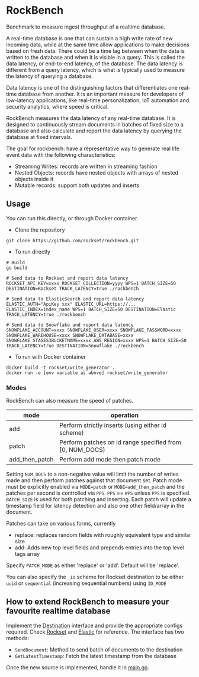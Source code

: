 # RockBench

Benchmark to measure ingest throughput of a realtime database.

A real-time database is one that can sustain a high write rate of new incoming data, while at the same time allow
applications to make decisions based on fresh data. There could be a time lag between when the data is written to the
database and when it is visible in a query. This is called the data latency, or end-to-end latency, of the database. The
data latency is different from a query latency, which is what is typically used to measure the latency of querying a
database.

Data latency is one of the distinguishing factors that differentiates one real-time database from another. It is an
important measure for developers of low-latency applications, like real-time personalization, IoT automation and
security analytics, where speed is critical.

RockBench measures the data latency of any real-time database. It is designed to continuously stream documents in
batches of fixed size to a database and also calculate and report the data latency by querying the database at fixed
intervals.

The goal for rockbench: have a representative way to generate real life event data with the following characteristics:

- Streaming Writes: records are written in streaming fashion
- Nested Objects: records have nested objects with arrays of nested objects inside it 
- Mutable records: support both updates and inserts

## Usage

You can run this directly, or through Docker container.

- Clone the repository

```
git clone https://github.com/rockset/rockbench.git
```

- To run directly

```
# Build
go build

# Send data to Rockset and report data latency
ROCKSET_API_KEY=xxxx ROCKSET_COLLECTION=yyyy WPS=1 BATCH_SIZE=50 DESTINATION=Rockset TRACK_LATENCY=true ./rockbench

# Send data to ElasticSearch and report data latency
ELASTIC_AUTH="ApiKey xxx" ELASTIC_URL=https://... ELASTIC_INDEX=index_name WPS=1 BATCH_SIZE=50 DESTINATION=Elastic TRACK_LATENCY=true ./rockbench

# Send data to Snowflake and report data latency
SNOWFLAKE_ACCOUNT=xxxx SNOWFLAKE_USER=xxxx SNOWFLAKE_PASSWORD=xxxx SNOWFLAKE_WAREHOUSE=xxxx SNOWFLAKE_DATABASE=xxxx SNOWFLAKE_STAGES3BUCKETNAME=xxxx AWS_REGION=xxxx WPS=1 BATCH_SIZE=50 TRACK_LATENCY=true DESTINATION=Snowflake ./rockbench
```

- To run with Docker container

```
docker build -t rockset/write_generator .
docker run -e [env variable as above] rockset/write_generator
```

### Modes

RockBench can also measure the speed of patches.

| mode           | operation                                                |
| -------------- | -------------------------------------------------------- |
| add            | Perform strictly inserts (using either id scheme)        |
| patch          | Perform patches on id range specified from [0, NUM_DOCS) |
| add_then_patch | Perform add mode then patch mode                         |

Setting `NUM_DOCS` to a non-negative value will limit the number of writes made and then perform patches against that
document set.
Patch mode must be explicitly enabled via `MODE=patch` or `MODE=add_then_patch` and the patches per second is controlled
via `PPS`.
`PPS` == `WPS` unless `PPS` is specified.
`BATCH_SIZE` is used for both patching and inserting.
Each patch will update a timestamp field for latency detection and also one other field/array in the document.

Patches can take on various forms, currently

- replace: replaces random fields with roughly equivalent type and similar size
- add: Adds new top level fields and prepends entries into the top level tags array

Specify `PATCH_MODE` as either 'replace' or 'add'. Default will be 'replace'.

You can also specify the `_id` scheme for Rockset destination to be either `uuid` or `sequential` (increasing sequential
numbers) using `ID_MODE`

## How to extend RockBench to measure your favourite realtime database

Implement the [Destination](https://github.com/rockset/rockbench/blob/master/generator/destination.go) interface and
provide the appropriate configs required.
Check [Rockset](https://github.com/rockset/rockbench/blob/master/generator/rockset.go)
and [Elastic](https://github.com/rockset/rockbench/blob/master/generator/elastic.go) for reference. The interface has
two methods:

- `SendDocument`: Method to send batch of documents to the destination
- `GetLatestTimestamp`: Fetch the latest timestamp from the database

Once the new source is implemented, handle it
in [main.go](https://github.com/rockset/rockbench/blob/master/generator/main.go).
